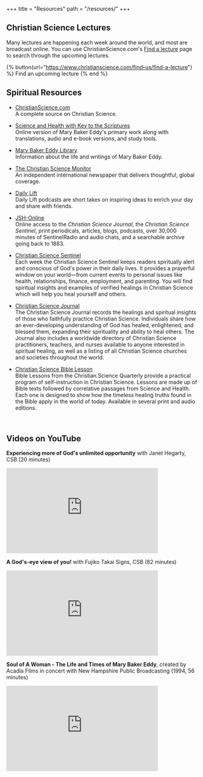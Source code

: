 +++
title = "Resources"
path = "/resources/"
+++

<div class="content-and-sidebar">

<section>

## Christian Science Lectures

Many lectures are happening each week around the world, and most are broadcast
online. You can use ChristianScience.com's
<a href="https://www.christianscience.com/find-us/find-a-lecture" rel="external">Find a lecture</a>
page to search through the upcoming lectures.

{% button(url="https://www.christianscience.com/find-us/find-a-lecture") %}
Find an upcoming lecture
{% end %}

## Spiritual Resources

* <a href="https://www.christianscience.com/" rel="external">ChristianScience.com</a><br>
  A complete source on Christian Science.

* <a href="https://www.christianscience.com/the-christian-science-pastor/science-and-health" rel="external">Science and Health with Key to the Scriptures</a><br>
  Online version of Mary Baker Eddy's primary work along with translations,
  audio and e-book versions, and study tools.

* <a href="https://www.marybakereddylibrary.org/" rel="external">Mary Baker Eddy Library</a><br>
  Information about the life and writings of Mary Baker Eddy.

* <a href="https://www.csmonitor.com/" rel="external">The Christian Science Monitor</a><br>
  An independent international newspaper that delivers thoughtful, global
  coverage.

* <a href="https://www.christianscience.com/christian-healing-today/daily-lift" rel="external">Daily Lift</a><br>
  Daily Lift podcasts are short takes on inspiring ideas to enrich your day and
  share with friends.

* <a href="https://jsh.christianscience.com/" rel="external">JSH-Online</a><br>
  Online access to the *Christian Science Journal*, the *Christian Science
  Sentinel*, print periodicals, articles, blogs, podcasts, over 30,000 minutes
  of SentinelRadio and audio chats, and a searchable archive going back to 1883.

* <a href="https://sentinel.christianscience.com/" rel="external">Christian Science Sentinel</a><br>
  Each week the Christian Science Sentinel keeps readers spiritually alert and
  conscious of God's power in their daily lives.  It provides a prayerful window
  on your world—from current events to personal issues like health,
  relationships, finance, employment, and parenting. You will find spiritual
  insights and examples of verified healings in Christian Science which will
  help you heal yourself and others.

* <a href="https://journal.christianscience.com/" rel="external">Christian Science Journal</a><br>
  The Christian Science Journal records the healings and spiritual insights of
  those who faithfully practice Christian Science.  Individuals share how an
  ever-developing understanding of God has healed, enlightened, and blessed
  them, expanding their spirituality and ability to heal others.  The Journal
  also includes a worldwide directory of Christian Science practitioners,
  teachers, and nurses available to anyone interested in spiritual healing, as
  well as a listing of all Christian Science churches and societies throughout
  the world.

* <a href="https://biblelesson.christianscience.com/" rel="external">Christian Science Bible Lesson</a><br>
  Bible Lessons from the Christian Science Quarterly provide a practical program
  of self-instruction in Christian Science. Lessons are made up of Bible texts
  followed by correlative passages from Science and Health. Each one is designed
  to show how the timeless healing truths found in the Bible apply in the world
  of today. Available in several print and audio editions.

<br>

</section>

<aside class="right">

## Videos on YouTube

<strong>Experiencing more of God's unlimited opportunity</strong> with Janet Hegarty, CSB (20 minutes)

<iframe width="400" height="225" src="https://www.youtube-nocookie.com/embed/cSqNC2E0Spo" title="YouTube video player" frameborder="0" allow="accelerometer; autoplay; clipboard-write; encrypted-media; gyroscope; picture-in-picture" allowfullscreen></iframe>

<strong>A God's-eye view of you!</strong> with Fujiko Takai Signs, CSB (82 minutes)

<iframe width="400" height="225" src="https://www.youtube-nocookie.com/embed/ctpsRvgzkfw" title="YouTube video player" frameborder="0" allow="accelerometer; autoplay; clipboard-write; encrypted-media; gyroscope; picture-in-picture" allowfullscreen></iframe>

<strong>Soul of A Woman - The Life and Times of Mary Baker Eddy</strong>, created by
Acadia Films in concert with New Hampshire Public Broadcasting (1994, 56 minutes)

<iframe width="400" height="225" src="https://www.youtube-nocookie.com/embed/qif4_Sl1mVM" title="YouTube video player" frameborder="0" allow="accelerometer; autoplay; clipboard-write; encrypted-media; gyroscope; picture-in-picture" allowfullscreen></iframe>

</aside>

</div>
